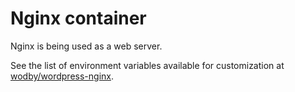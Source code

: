 # Nginx container

Nginx is being used as a web server. 

See the list of environment variables available for customization at [wodby/wordpress-nginx](https://github.com/wodby/wordpress-nginx).
